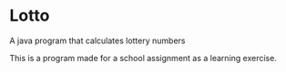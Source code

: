 # Lotto
A java program that calculates lottery numbers

This is a program made for a school assignment as a learning exercise.
